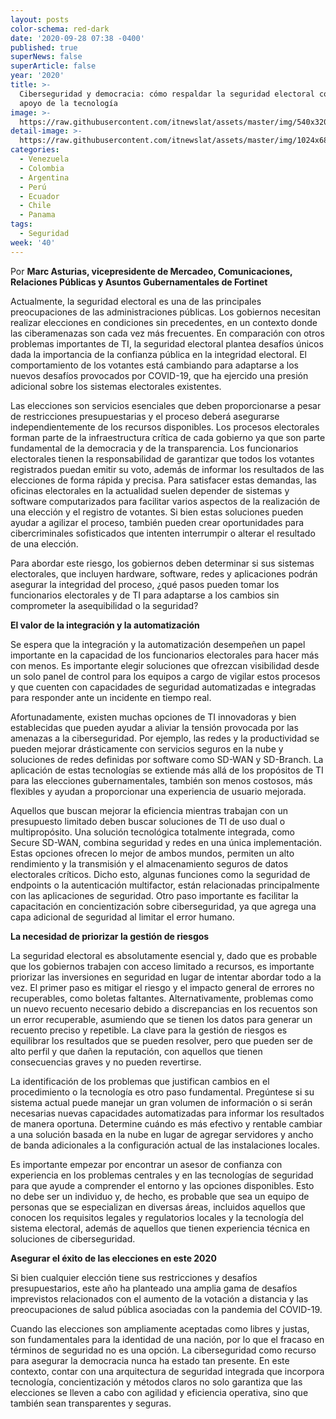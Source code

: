 ```yaml
---
layout: posts
color-schema: red-dark
date: '2020-09-28 07:38 -0400'
published: true
superNews: false
superArticle: false
year: '2020'
title: >-
  Ciberseguridad y democracia: cómo respaldar la seguridad electoral con el
  apoyo de la tecnología
image: >-
  https://raw.githubusercontent.com/itnewslat/assets/master/img/540x320/Marc-Asturias-1-p.jpg
detail-image: >-
  https://raw.githubusercontent.com/itnewslat/assets/master/img/1024x680/Marc-Asturias-1-g.jpg
categories:
  - Venezuela
  - Colombia
  - Argentina
  - Perú
  - Ecuador
  - Chile
  - Panama
tags:
  - Seguridad
week: '40'
---
```

Por **Marc Asturias, vicepresidente de Mercadeo, Comunicaciones, Relaciones Públicas y Asuntos Gubernamentales de Fortinet**

Actualmente, la seguridad electoral es una de las principales preocupaciones de las administraciones públicas. Los gobiernos necesitan realizar elecciones en condiciones sin precedentes, en un contexto donde las ciberamenazas son cada vez más frecuentes. En comparación con otros problemas importantes de TI, la seguridad electoral plantea desafíos únicos dada la importancia de la confianza pública en la integridad electoral. El comportamiento de los votantes está cambiando para adaptarse a los nuevos desafíos provocados por COVID-19, que ha ejercido una presión adicional sobre los sistemas electorales existentes. 

Las elecciones son servicios esenciales que deben proporcionarse a pesar de restricciones presupuestarias y el proceso deberá asegurarse independientemente de los recursos disponibles. Los procesos electorales forman parte de la infraestructura crítica de cada gobierno ya que son parte fundamental de la democracia y de la transparencia. Los funcionarios electorales tienen la responsabilidad de garantizar que todos los votantes registrados puedan emitir su voto, además de informar los resultados de las elecciones de forma rápida y precisa. Para satisfacer estas demandas, las oficinas electorales en la actualidad suelen depender de sistemas y software computarizados para facilitar varios aspectos de la realización de una elección y el registro de votantes. Si bien estas soluciones pueden ayudar a agilizar el proceso, también pueden crear oportunidades para cibercriminales sofisticados que intenten interrumpir o alterar el resultado de una elección.

Para abordar este riesgo, los gobiernos deben determinar si sus sistemas electorales, que incluyen hardware, software, redes y aplicaciones podrán asegurar la integridad del proceso, ¿qué pasos pueden tomar los funcionarios electorales y de TI para adaptarse a los cambios sin comprometer la asequibilidad o la seguridad?

**El valor de la integración y la automatización**

Se espera que la integración y la automatización desempeñen un papel importante en la capacidad de los funcionarios electorales para hacer más con menos. Es importante elegir soluciones que ofrezcan visibilidad desde un solo panel de control para los equipos a cargo de vigilar estos procesos y que cuenten con capacidades de seguridad automatizadas e integradas para responder ante un incidente en tiempo real.

Afortunadamente, existen muchas opciones de TI innovadoras y bien establecidas que pueden ayudar a aliviar la tensión provocada por las amenazas a la ciberseguridad. Por ejemplo, las redes y la productividad se pueden mejorar drásticamente con servicios seguros en la nube y soluciones de redes definidas por software como SD-WAN y SD-Branch. La aplicación de estas tecnologías se extiende más allá de los propósitos de TI para las elecciones gubernamentales, también son menos costosos, más flexibles y ayudan a proporcionar una experiencia de usuario mejorada.

Aquellos que buscan mejorar la eficiencia mientras trabajan con un presupuesto limitado deben buscar soluciones de TI de uso dual o multipropósito. Una solución tecnológica totalmente integrada, como Secure SD-WAN, combina seguridad y redes en una única implementación. Estas opciones ofrecen lo mejor de ambos mundos, permiten un alto rendimiento y la transmisión y el almacenamiento seguros de datos electorales críticos. Dicho esto, algunas funciones como la seguridad de endpoints o la autenticación multifactor, están relacionadas principalmente con las aplicaciones de seguridad. Otro paso importante es facilitar la capacitación en concientización sobre ciberseguridad, ya que agrega una capa adicional de seguridad al limitar el error humano.

**La necesidad de priorizar la gestión de riesgos**

La seguridad electoral es absolutamente esencial y, dado que es probable que los gobiernos trabajen con acceso limitado a recursos, es importante priorizar las inversiones en seguridad en lugar de intentar abordar todo a la vez. El primer paso es mitigar el riesgo y el impacto general de errores no recuperables, como boletas faltantes. Alternativamente, problemas como un nuevo recuento necesario debido a discrepancias en los recuentos son un error recuperable, asumiendo que se tienen los datos para generar un recuento preciso y repetible. La clave para la gestión de riesgos es equilibrar los resultados que se pueden resolver, pero que pueden ser de alto perfil y que dañen la reputación, con aquellos que tienen consecuencias graves y no pueden revertirse.

La identificación de los problemas que justifican cambios en el procedimiento o la tecnología es otro paso fundamental. Pregúntese si su sistema actual puede manejar un gran volumen de información o si serán necesarias nuevas capacidades automatizadas para informar los resultados de manera oportuna. Determine cuándo es más efectivo y rentable cambiar a una solución basada en la nube en lugar de agregar servidores y ancho de banda adicionales a la configuración actual de las instalaciones locales.

Es importante empezar por encontrar un asesor de confianza con experiencia en los problemas centrales y en las tecnologías de seguridad para que ayude a comprender el entorno y las opciones disponibles. Esto no debe ser un individuo y, de hecho, es probable que sea un equipo de personas que se especializan en diversas áreas, incluidos aquellos que conocen los requisitos legales y regulatorios locales y la tecnología del sistema electoral, además de aquellos que tienen experiencia técnica en soluciones de ciberseguridad.

**Asegurar el éxito de las elecciones en este 2020**

Si bien cualquier elección tiene sus restricciones y desafíos presupuestarios, este año ha planteado una amplia gama de desafíos imprevistos relacionados con el aumento de la votación a distancia y las preocupaciones de salud pública asociadas con la pandemia del COVID-19. 

Cuando las elecciones son ampliamente aceptadas como libres y justas, son fundamentales para la identidad de una nación, por lo que el fracaso en términos de seguridad no es una opción. La ciberseguridad como recurso para asegurar la democracia nunca ha estado tan presente. En este contexto, contar con una arquitectura de seguridad integrada que incorpora tecnología, concientización y métodos claros no solo garantiza que las elecciones se lleven a cabo con agilidad y eficiencia operativa, sino que también sean transparentes y seguras.



